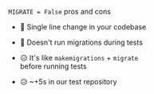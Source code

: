 `MIGRATE = False` pros and cons

- 🎉 Single line change in your codebase

- 🎉 Doesn't run migrations during tests

- 😥 It's like `makemigrations` + `migrate`<br>
    before running tests

- 😥 ~+5s in our test repository


<aside class="notes">
</aside>
